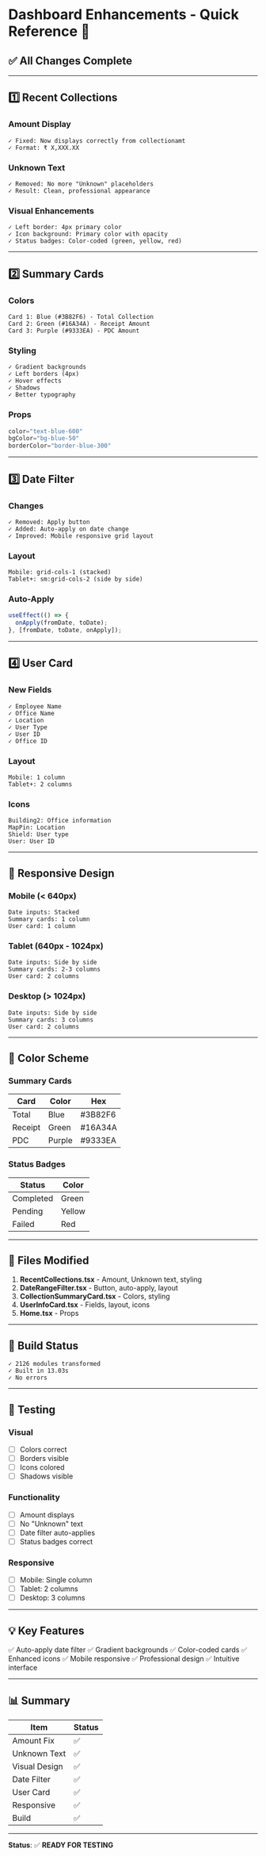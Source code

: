 # Dashboard Enhancements - Quick Reference 🚀

## ✅ All Changes Complete

---

## 1️⃣ Recent Collections

### Amount Display
```
✓ Fixed: Now displays correctly from collectionamt
✓ Format: ₹ X,XXX.XX
```

### Unknown Text
```
✓ Removed: No more "Unknown" placeholders
✓ Result: Clean, professional appearance
```

### Visual Enhancements
```
✓ Left border: 4px primary color
✓ Icon background: Primary color with opacity
✓ Status badges: Color-coded (green, yellow, red)
```

---

## 2️⃣ Summary Cards

### Colors
```
Card 1: Blue (#3B82F6) - Total Collection
Card 2: Green (#16A34A) - Receipt Amount
Card 3: Purple (#9333EA) - PDC Amount
```

### Styling
```
✓ Gradient backgrounds
✓ Left borders (4px)
✓ Hover effects
✓ Shadows
✓ Better typography
```

### Props
```typescript
color="text-blue-600"
bgColor="bg-blue-50"
borderColor="border-blue-300"
```

---

## 3️⃣ Date Filter

### Changes
```
✓ Removed: Apply button
✓ Added: Auto-apply on date change
✓ Improved: Mobile responsive grid layout
```

### Layout
```
Mobile: grid-cols-1 (stacked)
Tablet+: sm:grid-cols-2 (side by side)
```

### Auto-Apply
```typescript
useEffect(() => {
  onApply(fromDate, toDate);
}, [fromDate, toDate, onApply]);
```

---

## 4️⃣ User Card

### New Fields
```
✓ Employee Name
✓ Office Name
✓ Location
✓ User Type
✓ User ID
✓ Office ID
```

### Layout
```
Mobile: 1 column
Tablet+: 2 columns
```

### Icons
```
Building2: Office information
MapPin: Location
Shield: User type
User: User ID
```

---

## 📱 Responsive Design

### Mobile (< 640px)
```
Date inputs: Stacked
Summary cards: 1 column
User card: 1 column
```

### Tablet (640px - 1024px)
```
Date inputs: Side by side
Summary cards: 2-3 columns
User card: 2 columns
```

### Desktop (> 1024px)
```
Date inputs: Side by side
Summary cards: 3 columns
User card: 2 columns
```

---

## 🎨 Color Scheme

### Summary Cards
| Card | Color | Hex |
|------|-------|-----|
| Total | Blue | #3B82F6 |
| Receipt | Green | #16A34A |
| PDC | Purple | #9333EA |

### Status Badges
| Status | Color |
|--------|-------|
| Completed | Green |
| Pending | Yellow |
| Failed | Red |

---

## 📁 Files Modified

1. **RecentCollections.tsx** - Amount, Unknown text, styling
2. **DateRangeFilter.tsx** - Button, auto-apply, layout
3. **CollectionSummaryCard.tsx** - Colors, styling
4. **UserInfoCard.tsx** - Fields, layout, icons
5. **Home.tsx** - Props

---

## 🚀 Build Status

```
✓ 2126 modules transformed
✓ Built in 13.03s
✓ No errors
```

---

## 🧪 Testing

### Visual
- [ ] Colors correct
- [ ] Borders visible
- [ ] Icons colored
- [ ] Shadows visible

### Functionality
- [ ] Amount displays
- [ ] No "Unknown" text
- [ ] Date filter auto-applies
- [ ] Status badges correct

### Responsive
- [ ] Mobile: Single column
- [ ] Tablet: 2 columns
- [ ] Desktop: 3 columns

---

## 💡 Key Features

✅ Auto-apply date filter
✅ Gradient backgrounds
✅ Color-coded cards
✅ Enhanced icons
✅ Mobile responsive
✅ Professional design
✅ Intuitive interface

---

## 📊 Summary

| Item | Status |
|------|--------|
| Amount Fix | ✅ |
| Unknown Text | ✅ |
| Visual Design | ✅ |
| Date Filter | ✅ |
| User Card | ✅ |
| Responsive | ✅ |
| Build | ✅ |

---

**Status**: ✅ **READY FOR TESTING**

